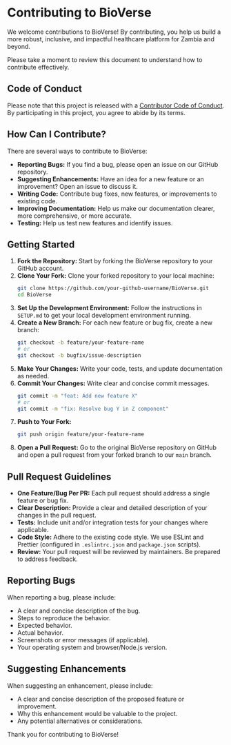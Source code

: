 # Contributing to BioVerse

We welcome contributions to BioVerse! By contributing, you help us build a more robust, inclusive, and impactful healthcare platform for Zambia and beyond.

Please take a moment to review this document to understand how to contribute effectively.

## Code of Conduct

Please note that this project is released with a [Contributor Code of Conduct](CODE_OF_CONDUCT.md). By participating in this project, you agree to abide by its terms.

## How Can I Contribute?

There are several ways to contribute to BioVerse:

*   **Reporting Bugs:** If you find a bug, please open an issue on our GitHub repository.
*   **Suggesting Enhancements:** Have an idea for a new feature or an improvement? Open an issue to discuss it.
*   **Writing Code:** Contribute bug fixes, new features, or improvements to existing code.
*   **Improving Documentation:** Help us make our documentation clearer, more comprehensive, or more accurate.
*   **Testing:** Help us test new features and identify issues.

## Getting Started

1.  **Fork the Repository:** Start by forking the BioVerse repository to your GitHub account.
2.  **Clone Your Fork:** Clone your forked repository to your local machine:
    ```bash
    git clone https://github.com/your-github-username/BioVerse.git
    cd BioVerse
    ```
3.  **Set Up the Development Environment:** Follow the instructions in `SETUP.md` to get your local development environment running.
4.  **Create a New Branch:** For each new feature or bug fix, create a new branch:
    ```bash
    git checkout -b feature/your-feature-name
    # or
    git checkout -b bugfix/issue-description
    ```
5.  **Make Your Changes:** Write your code, tests, and update documentation as needed.
6.  **Commit Your Changes:** Write clear and concise commit messages.
    ```bash
    git commit -m "feat: Add new feature X"
    # or
    git commit -m "fix: Resolve bug Y in Z component"
    ```
7.  **Push to Your Fork:**
    ```bash
    git push origin feature/your-feature-name
    ```
8.  **Open a Pull Request:** Go to the original BioVerse repository on GitHub and open a pull request from your forked branch to our `main` branch.

## Pull Request Guidelines

*   **One Feature/Bug Per PR:** Each pull request should address a single feature or bug fix.
*   **Clear Description:** Provide a clear and detailed description of your changes in the pull request.
*   **Tests:** Include unit and/or integration tests for your changes where applicable.
*   **Code Style:** Adhere to the existing code style. We use ESLint and Prettier (configured in `.eslintrc.json` and `package.json` scripts).
*   **Review:** Your pull request will be reviewed by maintainers. Be prepared to address feedback.

## Reporting Bugs

When reporting a bug, please include:

*   A clear and concise description of the bug.
*   Steps to reproduce the behavior.
*   Expected behavior.
*   Actual behavior.
*   Screenshots or error messages (if applicable).
*   Your operating system and browser/Node.js version.

## Suggesting Enhancements

When suggesting an enhancement, please include:

*   A clear and concise description of the proposed feature or improvement.
*   Why this enhancement would be valuable to the project.
*   Any potential alternatives or considerations.

Thank you for contributing to BioVerse!
